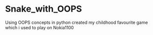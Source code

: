 # Snake_with_OOPS

Using OOPS concepts in python created my childhood favourite game which i used to play on Nokia1100
